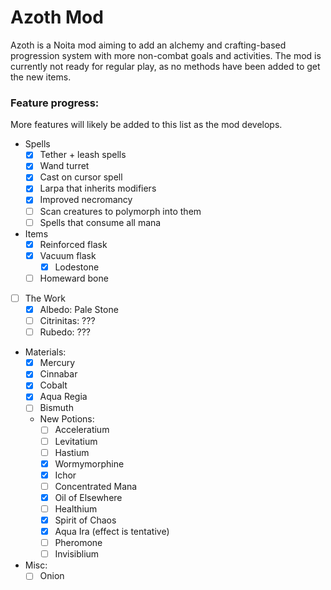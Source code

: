 # Azoth Mod

Azoth is a Noita mod aiming to add an alchemy and crafting-based progression system with more non-combat goals and activities. The mod is currently not ready for regular play, as no methods have been added to get the new items.

### Feature progress:
More features will likely be added to this list as the mod develops.
 - Spells
    - [x] Tether + leash spells
    - [x] Wand turret
    - [x] Cast on cursor spell
    - [x] Larpa that inherits modifiers
    - [x] Improved necromancy
    - [ ] Scan creatures to polymorph into them
    - [ ] Spells that consume all mana
- Items
    - [x] Reinforced flask
    - [x] Vacuum flask
        - [x] Lodestone
    - [ ] Homeward bone
- [ ] The Work
    - [x] Albedo: Pale Stone
    - [ ] Citrinitas: ???
    - [ ] Rubedo: ???
- Materials:
    - [x] Mercury
    - [x] Cinnabar
    - [x] Cobalt
    - [x] Aqua Regia
    - [ ] Bismuth
    - New Potions:
        - [ ] Acceleratium
        - [ ] Levitatium
        - [ ] Hastium
        - [x] Wormymorphine
        - [x] Ichor
        - [ ] Concentrated Mana
        - [x] Oil of Elsewhere
        - [ ] Healthium
        - [x] Spirit of Chaos
        - [x] Aqua Ira (effect is tentative)
        - [ ] Pheromone
        - [ ] Invisiblium
- Misc:
    - [ ] Onion